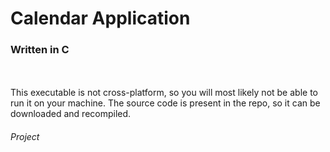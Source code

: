 # Calendar Application <br>
### Written in C <br>
<br>
<br>
This executable is not cross-platform,
so you will most likely not be able
to run it on your machine. The source 
code is present in the repo, so it can be 
downloaded and recompiled.

###### *Project*

